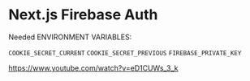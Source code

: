 # Next.js Firebase Auth

Needed ENVIRONMENT VARIABLES:

`COOKIE_SECRET_CURRENT`
`COOKIE_SECRET_PREVIOUS`
`FIREBASE_PRIVATE_KEY`


https://www.youtube.com/watch?v=eD1CUWs_3_k
